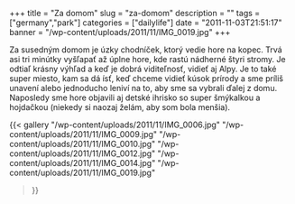 +++
title = "Za domom"
slug = "za-domom"
description = ""
tags = ["germany","park"]
categories = ["dailylife"]
date = "2011-11-03T21:51:17"
banner = "/wp-content/uploads/2011/11/IMG_0019.jpg"
+++

Za susedným domom je úzky chodníček, ktorý vedie hore na kopec. Trvá asi tri minútky vyšľapať až úplne hore, kde rastú nádherné štyri stromy. Je odtiaľ krásny
výhľad a keď je dobrá viditeľnosť, vidieť aj Alpy. Je to také super miesto, kam sa dá ísť, keď
chceme vidieť kúsok prírody a sme príliš unavení alebo jednoducho leniví na to, aby sme sa vybrali
ďalej z domu. Naposledy sme hore objavili aj detské ihrisko so super šmýkalkou a hojdačkou (niekedy
si naozaj želám, aby som bola menšia).

{{< gallery
    "/wp-content/uploads/2011/11/IMG_0006.jpg"
    "/wp-content/uploads/2011/11/IMG_0009.jpg"
    "/wp-content/uploads/2011/11/IMG_0010.jpg"
    "/wp-content/uploads/2011/11/IMG_0012.jpg"
    "/wp-content/uploads/2011/11/IMG_0014.jpg"
    "/wp-content/uploads/2011/11/IMG_0019.jpg"
>}}
